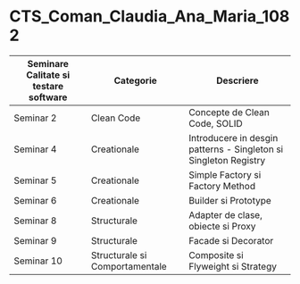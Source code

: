 # CTS_Coman_Claudia_Ana_Maria_1082

| Seminare Calitate si testare software | Categorie | Descriere|
| --- | --- | ---|
| Seminar 2 | Clean Code| Concepte de Clean Code, SOLID |
| Seminar 4|Creationale |Introducere in desgin patterns - Singleton si Singleton Registry |
| Seminar 5| Creationale|Simple Factory si Factory Method |
| Seminar 6| Creationale|Builder si Prototype|
| Seminar 8| Structurale|Adapter de clase, obiecte si Proxy |
| Seminar 9| Structurale|Facade si Decorator |
| Seminar 10| Structurale si Comportamentale| Composite si Flyweight si Strategy|
